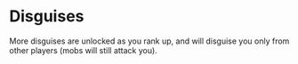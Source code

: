 # Disguises

More disguises are unlocked as you rank up, and will disguise you only from other players (mobs will still attack you).
